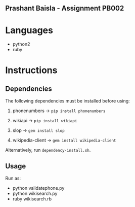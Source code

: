 ## Prashant Baisla - Assignment PB002

# Languages
- python2
- ruby

# Instructions

## Dependencies
The following dependencies must be installed before using: 

1. phonenumbers -> `pip install phonenumbers` 

2. wikiapi -> `pip install wikiapi` 

3. slop -> `gem install slop` 

4. wikipedia-client -> `gem install wikipedia-client` 

Alternatively, run `dependency-install.sh`.

## Usage
Run as:
- python validatephone.py
- python wikisearch.py
- ruby wikisearch.rb
